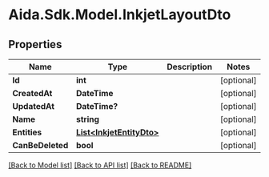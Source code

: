 # Aida.Sdk.Model.InkjetLayoutDto

## Properties

Name | Type | Description | Notes
------------ | ------------- | ------------- | -------------
**Id** | **int** |  | [optional] 
**CreatedAt** | **DateTime** |  | [optional] 
**UpdatedAt** | **DateTime?** |  | [optional] 
**Name** | **string** |  | [optional] 
**Entities** | [**List&lt;InkjetEntityDto&gt;**](InkjetEntityDto.md) |  | [optional] 
**CanBeDeleted** | **bool** |  | [optional] 

[[Back to Model list]](../README.md#documentation-for-models) [[Back to API list]](../README.md#documentation-for-api-endpoints) [[Back to README]](../README.md)

